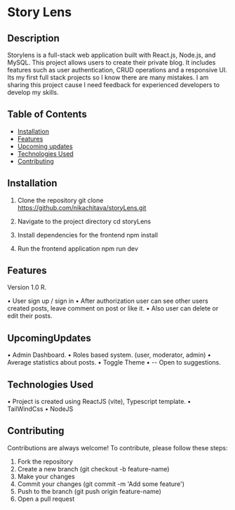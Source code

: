 # Story Lens

## Description

Storylens is a full-stack web application built with React.js, Node.js, and MySQL. This project allows users to create their private blog. It includes features such as user authentication, CRUD operations and a responsive UI.
Its my first full stack projects so I know there are many mistakes. I am sharing this project cause I need feedback for experienced developers to develop my skills.

## Table of Contents

-   [Installation](#installation)
-   [Features](#features)
-   [Upcoming updates](#upcomingUpdates)
-   [Technologies Used](#technologies-used)
-   [Contributing](#contributing)

## Installation

1. Clone the repository
   git clone https://github.com/nikachitava/storyLens.git

2. Navigate to the project directory
   cd storyLens

3. Install dependencies for the frontend
   npm install

4. Run the frontend application
   npm run dev

## Features

Version 1.0 R.

• User sign up / sign in
• After authorization user can see other users created posts, leave comment on post or like it.
• Also user can delete or edit their posts.

## UpcomingUpdates

• Admin Dashboard.
• Roles based system. (user, moderator, admin)
• Average statistics about posts.
• Toggle Theme
• -- Open to suggestions.

## Technologies Used

• Project is created using ReactJS (vite), Typescript template.
• TailWindCss
• NodeJS

## Contributing

Contributions are always welcome! To contribute, please follow these steps:

1. Fork the repository
2. Create a new branch (git checkout -b feature-name)
3. Make your changes
4. Commit your changes (git commit -m 'Add some feature')
5. Push to the branch (git push origin feature-name)
6. Open a pull request
